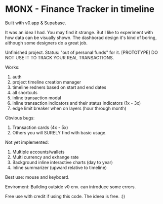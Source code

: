 # MONX - Finance Tracker in timeline

Built with v0.app & Supabase.

It was an idea I had. You may find it strange. But I like to experiment with how data can be visually shown. 
The dashborad design it's kind of boring, although some designers do a great job.

Unfinished project.
Status: "out of personal funds" for it. [PROTOTYPE]
DO NOT USE IT TO TRACK YOUR REAL TRANSACTIONS.

Works: 
1. auth
2. project timeline creation manager
3. timeline redners based on start and end dates
4. all shortcuts 
5. inline transaction modal
6. inline transaction indicators and their status indicators (1x - 3x)
7. edge limit breaker when on layers (hour through month)

Obvious bugs:
1. Transaction cards (4x - 5x)
2. Others you will SURELY find with basic usage.

Not yet implemented:
1. Multiple accounts/wallets
2. Multi currency and exhange rate
3. Background inline interactive charts (day to year)
4. Inline summarizer (upward relative to timeline)

Best use: mouse and keyboard.

Enviroment:
Building outside v0 env. can introduce some errors. 

Free use with credit if using this code. The ideea is free. :))
